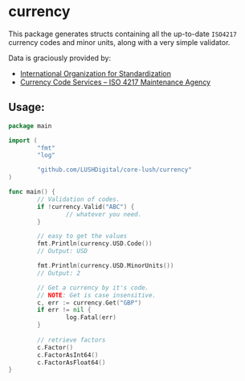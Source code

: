 # currency

This package generates structs containing all the up-to-date `ISO4217` currency codes and minor units, along with a very simple validator.

Data is graciously provided by:

- [International Organization for Standardization](https://www.iso.org/iso-4217-currency-codes.html)
- [Currency Code Services – ISO 4217 Maintenance Agency](https://www.currency-iso.org)

## Usage:

```go
package main

import (
        "fmt"
        "log"

        "github.com/LUSHDigital/core-lush/currency"
)

func main() {
        // Validation of codes.
        if !currency.Valid("ABC") {
                // whatever you need.
        }

        // easy to get the values
        fmt.Println(currency.USD.Code())
        // Output: USD

        fmt.Println(currency.USD.MinorUnits())
        // Output: 2

        // Get a currency by it's code. 
        // NOTE: Get is case insensitive.
        c, err := currency.Get("GBP")
        if err != nil {
                log.Fatal(err)
        }
        
        // retrieve factors
        c.Factor()
        c.FactorAsInt64()
        c.FactorAsFloat64()
}
``` 
